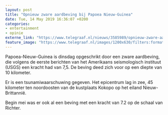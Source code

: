 ```yaml
---
layout: post
title: "Opnieuw zware aardbeving bij Papoea Nieuw-Guinea"
date: Tue, 14 May 2019 16:36:07 +0200
categories: 
- entertainment 
- opinie 
externe_link: "https://www.telegraaf.nl/nieuws/3585989/opnieuw-zware-aardbeving-bij-papoea-nieuw-guinea"
feature_image: "https://www.telegraaf.nl/images/1200x630/filters:format(jpeg):quality(80)/cdn-kiosk-api.telegraaf.nl/aebcf844-7655-11e9-85a2-02c309bc01c1.jpg"
---
```


<p class="intro">Papoea-Nieuw-Guinea is dinsdag opgeschrikt door een zware aardbeving, die volgens de eerste berichten van het Amerikaans seismologisch instituut (USGS) een kracht had van 7,5. De beving deed zich voor op een diepte van 10 kilometer.</p> <p>Er is een tsunamiwaarschuwing gegeven. Het epicentrum lag in zee, 45 kilometer ten noordoosten van de kustplaats Kokopo op het eiland Nieuw-Brittannië.</p><p>Begin mei was er ook al een beving met een kracht van 7.2 op de schaal van Richter.</p>
